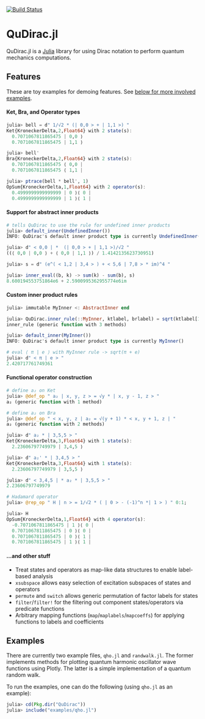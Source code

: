 [![Build Status](https://travis-ci.org/JuliaQuantum/QuDirac.jl.svg?branch=master)](https://travis-ci.org/JuliaQuantum/QuDirac.jl)
# QuDirac.jl

QuDirac.jl is a [Julia](http://julialang.org/) library for using Dirac notation to perform 
quantum mechanics computations. 

## Features

These are toy examples for demoing features. See [below for more involved examples](https://github.com/JuliaQuantum/QuDirac.jl#examples).

#### Ket, Bra, and Operator types

```julia
julia> bell = d" 1/√2 * (| 0,0 > + | 1,1 >) "
Ket{KroneckerDelta,2,Float64} with 2 state(s):
  0.7071067811865475 | 0,0 ⟩
  0.7071067811865475 | 1,1 ⟩

julia> bell'
Bra{KroneckerDelta,2,Float64} with 2 state(s):
  0.7071067811865475 ⟨ 0,0 |
  0.7071067811865475 ⟨ 1,1 |

julia> ptrace(bell * bell', 1)
OpSum{KroneckerDelta,1,Float64} with 2 operator(s):
  0.4999999999999999 | 0 ⟩⟨ 0 |
  0.4999999999999999 | 1 ⟩⟨ 1 |
```

#### Support for abstract inner products

```julia
# tells QuDirac to use the rule for undefined inner products
julia> default_inner(UndefinedInner())
INFO: QuDirac's default inner product type is currently UndefinedInner()

julia> d" < 0,0 | *  (| 0,0 > + | 1,1 >)/√2 "
((⟨ 0,0 | 0,0 ⟩ + ⟨ 0,0 | 1,1 ⟩) / 1.4142135623730951)

julia> s = d" (e^( < 1,2 | 3,4 > ) + < 5,6 | 7,8 > * im)^4 "

julia> inner_eval((b, k) -> sum(k) - sum(b), s)
8.600194553751864e6 + 2.5900995362955774e6im
```

#### Custom inner product rules

```julia
julia> immutable MyInner <: AbstractInner end

julia> QuDirac.inner_rule(::MyInner, ktlabel, brlabel) = sqrt(ktlabel[1]+brlabel[1])
inner_rule (generic function with 3 methods)

julia> default_inner(MyInner())
INFO: QuDirac's default inner product type is currently MyInner()

# eval ⟨ π | e ⟩ with MyInner rule -> sqrt(π + e)
julia> d" < π | e > "
2.420717761749361
```

#### Functional operator construction

```julia
# define a₂ on Ket
julia> @def_op " a₂ | x, y, z > = √y * | x, y - 1, z > "
a₂ (generic function with 1 method)

# define a₂ on Bra
julia> @def_op " < x, y, z | a₂ = √(y + 1) * < x, y + 1, z | "
a₂ (generic function with 2 methods)

julia> d" a₂ * | 3,5,5 > "
Ket{KroneckerDelta,3,Float64} with 1 state(s):
  2.23606797749979 | 3,4,5 ⟩

julia> d" a₂' * | 3,4,5 > "
Ket{KroneckerDelta,3,Float64} with 1 state(s):
  2.23606797749979 | 3,5,5 ⟩

julia> d" < 3,4,5 | * a₂ * | 3,5,5 > "
2.23606797749979

# Hadamard operator
julia> @rep_op " H | n > = 1/√2 * ( | 0 > - (-1)^n *| 1 > ) " 0:1;

julia> H
OpSum{KroneckerDelta,1,Float64} with 4 operator(s):
  -0.7071067811865475 | 1 ⟩⟨ 0 |
  0.7071067811865475 | 0 ⟩⟨ 0 |
  0.7071067811865475 | 0 ⟩⟨ 1 |
  0.7071067811865475 | 1 ⟩⟨ 1 |
```

#### ...and other stuff

- Treat states and operators as map-like data structures to enable label-based analysis
- `xsubspace` allows easy selection of excitation subspaces of states and operators
- `permute` and `switch` allows generic permutation of factor labels for states
- `filter`/`filter!` for the filtering out component states/operators via predicate functions
- Arbitrary mapping functions (`map`/`maplabels`/`mapcoeffs`) for applying functions to labels and coefficients

## Examples

There are currently two example files, `qho.jl` and `randwalk.jl`. The former implements methods for plotting quantum harmonic oscillator wave functions using Plotly. The latter is a simple implementation of a quantum random 
walk.

To run the examples, one can do the following (using `qho.jl` as an example):

```julia
julia> cd(Pkg.dir("QuDirac"))
julia> include("examples/qho.jl")
```
